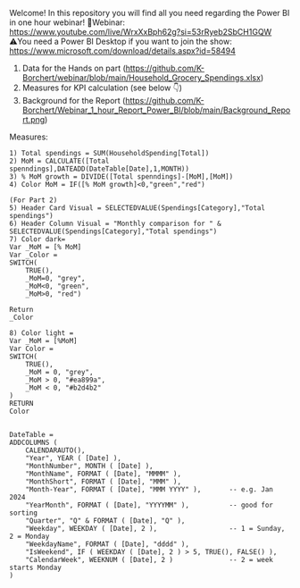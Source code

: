 Welcome!
In this repository you will find all you need regarding the Power BI in one hour webinar!
🔗Webinar: https://www.youtube.com/live/WrxXxBph62g?si=53rRyeb2SbCH1GQW
⚠️You need a Power BI Desktop if you want to join the show: https://www.microsoft.com/download/details.aspx?id=58494

1) Data for the Hands on part (https://github.com/K-Borchert/webinar/blob/main/Household_Grocery_Spendings.xlsx)
2) Measures for KPI calculation (see below 👇)
3) Background for the Report (https://github.com/K-Borchert/Webinar_1_hour_Report_Power_BI/blob/main/Background_Report.png)

Measures:
```
1) Total spendings = SUM(HouseholdSpending[Total])
2) MoM = CALCULATE([Total spenndings],DATEADD(DateTable[Date],1,MONTH))
3) % MoM growth = DIVIDE([Total spenndings]-[MoM],[MoM])
4) Color MoM = IF([% MoM growth]<0,"green","red")

(For Part 2)
5) Header Card Visual = SELECTEDVALUE(Spendings[Category],"Total spendings")
6) Header Column Visual = "Monthly comparison for " & SELECTEDVALUE(Spendings[Category],"Total spendings")
7) Color dark= 
Var _MoM = [% MoM]
Var _Color =
SWITCH(
    TRUE(),
    _MoM=0, "grey",
    _MoM<0, "green",
    _MoM>0, "red")

Return
_Color

8) Color light = 
Var _MoM = [%MoM]
Var Color =
SWITCH(
    TRUE(),
    _MoM = 0, "grey",
    _MoM > 0, "#ea899a",
    _MoM < 0, "#b2d4b2"
)
RETURN
Color
```
   


```

DateTable = 
ADDCOLUMNS (
    CALENDARAUTO(),
    "Year", YEAR ( [Date] ),
    "MonthNumber", MONTH ( [Date] ),
    "MonthName", FORMAT ( [Date], "MMMM" ),
    "MonthShort", FORMAT ( [Date], "MMM" ),
    "Month-Year", FORMAT ( [Date], "MMM YYYY" ),       -- e.g. Jan 2024
    "YearMonth", FORMAT ( [Date], "YYYYMM" ),          -- good for sorting
    "Quarter", "Q" & FORMAT ( [Date], "Q" ),
    "Weekday", WEEKDAY ( [Date], 2 ),                  -- 1 = Sunday, 2 = Monday
    "WeekdayName", FORMAT ( [Date], "dddd" ),
    "IsWeekend", IF ( WEEKDAY ( [Date], 2 ) > 5, TRUE(), FALSE() ),
    "CalendarWeek", WEEKNUM ( [Date], 2 )              -- 2 = week starts Monday
)
```

